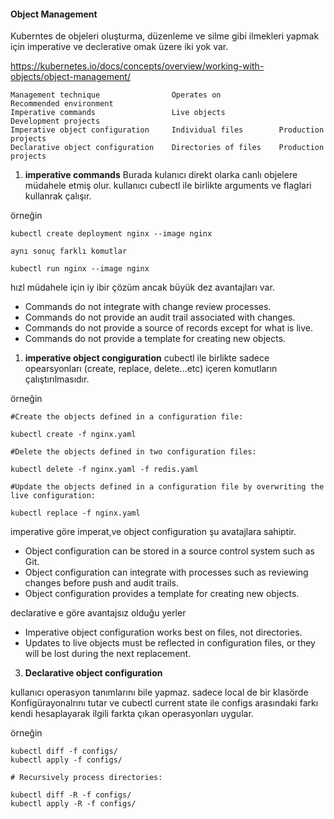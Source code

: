 #### Object Management

Kuberntes de objeleri oluşturma, düzenleme ve silme gibi ilmekleri yapmak için imperative ve declerative omak üzere iki yok var.


https://kubernetes.io/docs/concepts/overview/working-with-objects/object-management/

```
Management technique	            Operates on	            Recommended environment
Imperative commands	                Live objects	        Development projects
Imperative object configuration	    Individual files	    Production projects
Declarative object configuration	Directories of files	Production projects
```

1. __imperative commands__
Burada kulanıcı direkt olarka canlı objelere müdahele etmiş olur.
kullanıcı cubectl ile birlikte arguments ve flaglari kullanrak çalışır.

örneğin 

```
kubectl create deployment nginx --image nginx

aynı sonuç farklı komutlar

kubectl run nginx --image nginx
```

hızl müdahele için iy ibir çözüm ancak büyük dez avantajları var.

- Commands do not integrate with change review processes.
- Commands do not provide an audit trail associated with changes.
- Commands do not provide a source of records except for what is live.
- Commands do not provide a template for creating new objects.

1. __imperative object congiguration__
cubectl ile birlikte sadece opearsyonları (create, replace, delete...etc) içeren komutların çalıştırılmasıdır. 

örneğin
```
#Create the objects defined in a configuration file:

kubectl create -f nginx.yaml

#Delete the objects defined in two configuration files:

kubectl delete -f nginx.yaml -f redis.yaml

#Update the objects defined in a configuration file by overwriting the live configuration:

kubectl replace -f nginx.yaml

```

imperative göre imperat,ve object configuration şu avatajlara sahiptir.

- Object configuration can be stored in a source control system such as Git.
- Object configuration can integrate with processes such as reviewing changes before push and audit trails.
- Object configuration provides a template for creating new objects.

declarative e göre avantajsız olduğu yerler

- Imperative object configuration works best on files, not directories.
- Updates to live objects must be reflected in configuration files, or they will be lost during the next replacement.

3. __Declarative object configuration__

kullanıcı operasyon tanımlarını bile yapmaz. sadece local de bir klasörde Konfigürayonalrını tutar ve cubectl current state ile configs arasındaki farkı kendi hesaplayarak ilgili farkta çıkan operasyonları uygular.

örneğin
```
kubectl diff -f configs/
kubectl apply -f configs/

# Recursively process directories:

kubectl diff -R -f configs/
kubectl apply -R -f configs/

```
